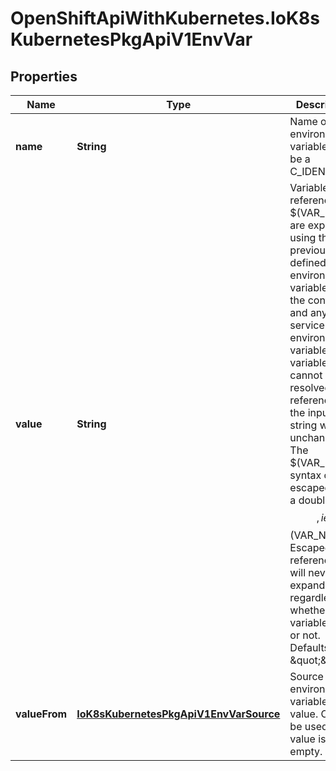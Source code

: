 # OpenShiftApiWithKubernetes.IoK8sKubernetesPkgApiV1EnvVar

## Properties
Name | Type | Description | Notes
------------ | ------------- | ------------- | -------------
**name** | **String** | Name of the environment variable. Must be a C_IDENTIFIER. | 
**value** | **String** | Variable references $(VAR_NAME) are expanded using the previous defined environment variables in the container and any service environment variables. If a variable cannot be resolved, the reference in the input string will be unchanged. The $(VAR_NAME) syntax can be escaped with a double $$, ie: $$(VAR_NAME). Escaped references will never be expanded, regardless of whether the variable exists or not. Defaults to \&quot;\&quot;. | [optional] 
**valueFrom** | [**IoK8sKubernetesPkgApiV1EnvVarSource**](IoK8sKubernetesPkgApiV1EnvVarSource.md) | Source for the environment variable&#39;s value. Cannot be used if value is not empty. | [optional] 



